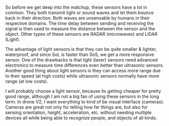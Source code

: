 So before we get deep into the matchup, these sensors have a lot in common. They both transmit light or sound waves and let them bounce back in their direction. Both waves are unsensable by humans in their respective domains. The time delay between sending and receiving the signal is then used to measure the distance between the sensor and the object. Other types of these sensors are RADAR (microwaves) and LiDAR (Light).

The advantage of light sensors is that they can be quite smaller & lighter, waterproof, and since SoL is faster than SoS, we get a more responsive sensor. One of the drawbacks is that light (laser) sensors need advanced electronics to measure time differences even better than ultrasonic sensors. Another good thing about light sensors is they can access more range due to their speed (at high costs) while ultrasonic sensors normally have more range (at low costs). 

I will probably choose a light sensor, because its getting cheaper for pretty good range, although I am not a big fan of using these sensors in the long term. In drone V2, I want everything to kind of be visual interface (cameras). Cameras are great not only for telling how far things are, but also for sensing orientation, height, acceleration, etc. without needing multiple devices all while being able to recognize people, and objects of all kinds.
